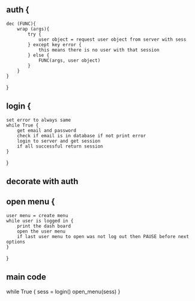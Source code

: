 
## auth {
    dec (FUNC){
        wrap (args){
            try {
                user object = request user object from server with sess
            } except key error {
                this means there is no user with that session
            } else {
                FUNC(args, user object)
            }
        }
    }
}

## login {
    set error to always same
    while True {
        get email and password
        check if email is in database if not print error
        login to server and get session
        if all successful return session
    }
}


## decorate with auth 
## open menu {
    user menu = create menu 
    while user is logged in {
        print the dash board
        open the user menu
        if last user menu to open was not log out then PAUSE before next options
    }
}

## main code
while True {
    sess = login()
    open_menu(sess)
}



    
